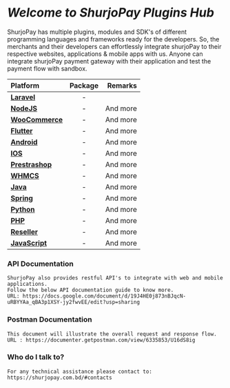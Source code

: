 # <i>Welcome to ShurjoPay Plugins Hub</i>



ShurjoPay has multiple plugins, modules and SDK's of different programming languages and frameworks ready for the developers. So, the merchants and their developers can effortlessly integrate shurjoPay to their respective websites, applications & mobile apps with us. Anyone can integrate shurjoPay payment gateway with their application and test the payment flow with sandbox.

| Platform								| Package 			| Remarks       |
| :---        								|    :----:   			|  ---: 	|
|<strong>[Laravel](https://github.com/shurjoPay-Plugins/Laravel)	| -   				|    		|
|<strong>[NodeJS](https://github.com/shurjoPay-Plugins/Nodejs)  	| -    				| And more      |
|<strong>[WooCommerce](https://github.com/shurjoPay-Plugins/woocommerce)| -    				| And more      |
|<strong>[Flutter](https://github.com/shurjopay-plugins/sp-plugin-flutter)| -    			| And more      |
|<strong>[Android](https://github.com/shurjoPay-Plugins/Android-SDK)	| -    				| And more      |
|<strong>[IOS](https://github.com/shurjoPay-Plugins/ios-swift)		| -    				| And more      |
|<strong>[Prestrashop](https://github.com/shurjoPay-Plugins/Prestashop)| -    				| And more      |
|<strong>[WHMCS](https://github.com/shurjoPay-Plugins/WHMCS)		| -    				| And more      |
|<strong>[Java](https://github.com/shurjoPay-Plugins/java)		| -    				| And more      |
|<strong>[Spring](https://github.com/shurjopay-plugins/sp-plugin-spring)| -    				| And more      |
|<strong>[Python](https://github.com/shurjoPay-Plugins/sp-plugin-python)| -    				| And more      |
|<strong>[PHP](https://github.com/shurjoPay-Plugins/Raw-PHP)		| -    				| And more      |
|<strong>[Reseller](https://github.com/shurjoPay-Plugins/Reseller-Plugin)| -    			| And more      |
|<strong>[JavaScript](https://github.com/shurjopay-plugins/sp-plugin-js)| -    				| And more      |

<!-- > <a href = "https://github.com/shurjoPay-Plugins/Laravel"><strong> Laravel</a>

><a href = "https://github.com/shurjoPay-Plugins/Nodejs"><strong>NodeJS</a>

><a href = "https://github.com/shurjoPay-Plugins/woocommerce"><strong>WooCommerce</a>

><a href = "https://github.com/shurjopay-plugins/sp-plugin-flutter"><strong>Flutter</a>

><a href = "https://github.com/shurjoPay-Plugins/Android-SDK"><strong>Android</a>

><a href = "https://github.com/shurjoPay-Plugins/ios-swift"><strong>IOS</a>

><a href = "https://github.com/shurjoPay-Plugins/Prestashop"><strong>Prestrashop</a> 

><a href = "https://github.com/shurjoPay-Plugins/WHMCS"><strong>WHMCS</a>

><a href = "https://github.com/shurjoPay-Plugins/java"><strong>Java</a>

><a href = "https://github.com/shurjopay-plugins/sp-plugin-spring"><strong>Spring</a>

><a href = "https://github.com/shurjoPay-Plugins/sp-plugin-python"><strong>Python</a>

><a href = "https://github.com/shurjoPay-Plugins/Raw-PHP"><strong>PHP</a>

><a href = "https://github.com/shurjoPay-Plugins/Reseller-Plugin"><strong>Reseller</a>

><a href = "https://github.com/shurjopay-plugins/sp-plugin-js"><strong>JavaScript</a> -->
  
  ### API Documentation
    ShurjoPay also provides restful API's to integrate with web and mobile applications. 
    Follow the below API documentation guide to know more.
    URL: https://docs.google.com/document/d/19J4HE0j873nBJqcN-uRBYYAa_qBA3p1XSY-jy2fwvEE/edit?usp=sharing
 
  ### Postman Documentation

    This document will illustrate the overall request and response flow.
    URL : https://documenter.getpostman.com/view/6335853/U16dS8ig	
		
### Who do I talk to? ###
	For any technical assistance please contact to: https://shurjopay.com.bd/#contacts




